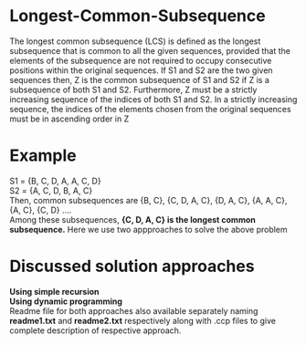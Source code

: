 # Longest-Common-Subsequence

The longest common subsequence (LCS) is defined as the longest subsequence that is common to all the given sequences, provided that the elements of the subsequence are not required to occupy consecutive positions within the original sequences.
If S1 and S2 are the two given sequences then, Z is the common subsequence of S1 and S2 if Z is a subsequence of both S1 and S2. Furthermore, Z must be a strictly increasing sequence of the indices of both S1 and S2.
In a strictly increasing sequence, the indices of the elements chosen from the original sequences must be in ascending order in Z
# Example

S1 = {B, C, D, A, A, C, D}  
S2 = {A, C, D, B, A, C}  
Then, common subsequences are {B, C}, {C, D, A, C}, {D, A, C}, {A, A, C}, {A, C}, {C, D} ….  
Among these subsequences, **{C, D, A, C} is the longest common subsequence.**
Here we use two appproaches to solve the above problem 
# Discussed solution approaches
**Using simple recursion**  
**Using dynamic programming**  
Readme file for both approaches also available separately naming **readme1.txt** and **readme2.txt** respectively along with .ccp files to give complete description of respective approach.
